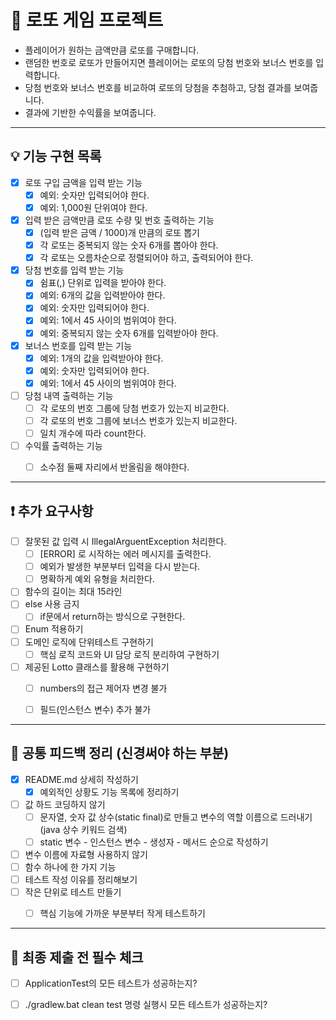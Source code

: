 # 🎰 로또 게임 프로젝트

- 플레이어가 원하는 금액만큼 로또를 구매합니다.
- 랜덤한 번호로 로또가 만들어지면 플레이어는 로또의 당첨 번호와 보너스 번호를 입력합니다.
- 당첨 번호와 보너스 번호를 비교하여 로또의 당첨을 추첨하고, 당첨 결과를 보여줍니다.
- 결과에 기반한 수익률을 보여줍니다.

--------------------------------


## 💡 기능 구현 목록
- [x] 로또 구입 금액을 입력 받는 기능
  - [x] 예외: 숫자만 입력되어야 한다.
  - [x] 예외: 1,000원 단위여야 한다.
- [x] 입력 받은 금액만큼 로또 수량 및 번호 출력하는 기능
  - [x] (입력 받은 금액 / 1000)개 만큼의 로또 뽑기
  - [x] 각 로또는 중복되지 않는 숫자 6개를 뽑아야 한다.
  - [x] 각 로또는 오름차순으로 정렬되어야 하고, 출력되어야 한다.
- [x] 당첨 번호를 입력 받는 기능
  - [x] 쉼표(,) 단위로 입력을 받아야 한다.
  - [x] 예외: 6개의 값을 입력받아야 한다.
  - [x] 예외: 숫자만 입력되어야 한다.
  - [x] 예외: 1에서 45 사이의 범위여야 한다.
  - [x] 예외: 중복되지 않는 숫자 6개를 입력받아야 한다.
- [x] 보너스 번호를 입력 받는 기능
  - [x] 예외: 1개의 값을 입력받아야 한다.
  - [x] 예외: 숫자만 입력되어야 한다.
  - [x] 예외: 1에서 45 사이의 범위여야 한다.
- [ ] 당첨 내역 출력하는 기능
  - [ ] 각 로또의 번호 그룹에 당첨 번호가 있는지 비교한다.
  - [ ] 각 로또의 번호 그룹에 보너스 번호가 있는지 비교한다.
  - [ ] 일치 개수에 따라 count한다.
- [ ] 수익률 출력하는 기능
  - [ ] 소수점 둘째 자리에서 반올림을 해야한다.


--------------------------------


## ❗ 추가 요구사항
- [ ] 잘못된 값 입력 시 IllegalArguentException 처리한다.
  - [ ] [ERROR] 로 시작하는 에러 메시지를 출력한다.
  - [ ] 예외가 발생한 부분부터 입력을 다시 받는다.
  - [ ] 명확하게 예외 유형을 처리한다.
- [ ] 함수의 길이는 최대 15라인
- [ ] else 사용 금지
  - [ ] if문에서 return하는 방식으로 구현한다.
- [ ] Enum 적용하기
- [ ] 도메인 로직에 단위테스트 구현하기
  - [ ] 핵심 로직 코드와 UI 담당 로직 분리하여 구현하기
- [ ] 제공된 Lotto 클래스를 활용해 구현하기
  - [ ] numbers의 접근 제어자 변경 불가
  - [ ] 필드(인스턴스 변수) 추가 불가


--------------------------------


## 👀 공통 피드백 정리 (신경써야 하는 부분)
- [x] README.md 상세히 작성하기
  - [x] 예외적인 상황도 기능 목록에 정리하기
- [ ] 값 하드 코딩하지 않기
  - [ ] 문자열, 숫자 값 상수(static final)로 만들고 변수의 역할 이름으로 드러내기(java 상수 키워드 검색)
  - [ ] static 변수 - 인스턴스 변수 - 생성자 - 메서드 순으로 작성하기
- [ ] 변수 이름에 자료형 사용하지 않기
- [ ] 함수 하나에 한 가지 기능
- [ ] 테스트 작성 이유를 정리해보기
- [ ] 작은 단위로 테스트 만들기
  - [ ] 핵심 기능에 가까운 부분부터 작게 테스트하기


--------------------------------


## 💯 최종 제출 전 필수 체크
- [ ] ApplicationTest의 모든 테스트가 성공하는지?
- [ ] ./gradlew.bat clean test 명령 실행시 모든 테스트가 성공하는지?

